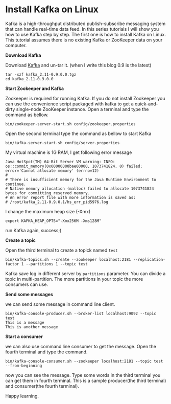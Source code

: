 # Install Kafka on Linux
Kafka is a high-throughput distributed publish-subscribe messaging system that
can handle real-time data feed. In this series tutorials I will show you how to
use Kafka step by step. The first one is how to install Kafka on Linux. This
tutorial assumes there is no existing Kafka or ZooKeeper data on your computer.

**Download Kafka**

Download [Kafka](http://kafka.apache.org/) and un-tar it. (when I write this blog
0.9 is the latest)
```
tar -xzf kafka_2.11-0.9.0.0.tgz
cd kafka_2.11-0.9.0.0
```
**Start Zookeeper and Kafka**

Zookeeper is required for running Kafka. If you do not install Zookeeper you can
use the convenience script packaged with kafka to get a quick-and-dirty single-node
ZooKeeper instance. Open a terminal and type the command as bellow.
```
bin/zookeeper-server-start.sh config/zookeeper.properties
```
Open the second terminal type the command as bellow to start Kafka
```
bin/kafka-server-start.sh config/server.properties
```
My virtual machine is 1G RAM, I get following error message
```
Java HotSpot(TM) 64-Bit Server VM warning: INFO: os::commit_memory(0x00000000bae00000, 1073741824, 0) failed; error='Cannot allocate memory' (errno=12)
#
# There is insufficient memory for the Java Runtime Environment to continue.
# Native memory allocation (malloc) failed to allocate 1073741824 bytes for committing reserved memory.
# An error report file with more information is saved as:
# /root/kafka_2.11-0.9.0.1/hs_err_pid5976.log
```
I change the maximum heap size (-Xmx)
```
export KAFKA_HEAP_OPTS="-Xmx256M -Xms128M"
```
run Kafka again, success;)

**Create a topic**

Open the third terminal to create a topick named ``test``
```
bin/kafka-topics.sh --create --zookeeper localhost:2181 --replication-factor 1 --partitions 1 --topic test
```
Kafka save log in different server by ``partitions`` parameter. You can divide a
topic in multi-partition. The more partitions in your topic the more consumers can use.

**Send some messages**

we can send some message in command line client.
```
bin/kafka-console-producer.sh --broker-list localhost:9092 --topic test
This is a message
This is another message
```
**Start a consumer**

we can also use command line consumer to get the message. Open the fourth terminal
and type the command.
```
bin/kafka-console-consumer.sh --zookeeper localhost:2181 --topic test --from-beginning
```
now you can see the message. Type some words in the third terminal you can get them
in fourth terminal. This is a sample producer(the third terminal) and consumer(the fourth
terminal).

Happy learning.